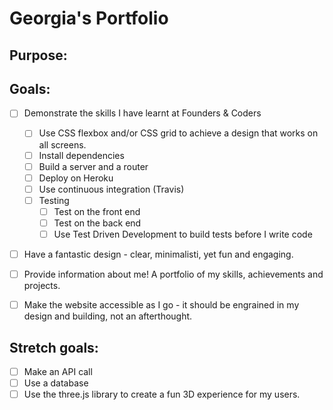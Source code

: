 # Georgia's Portfolio

## Purpose:

## Goals:
- [ ] Demonstrate the skills I have learnt at Founders & Coders
  - [ ] Use CSS flexbox and/or CSS grid to achieve a design that works on all screens.
  - [ ] Install dependencies
  - [ ] Build a server and a router
  - [ ] Deploy on Heroku
  - [ ] Use continuous integration (Travis)
  - [ ] Testing
      - [ ] Test on the front end
      - [ ] Test on the back end
      - [ ] Use Test Driven Development to build tests before I write code
- [ ] Have a fantastic design - clear, minimalisti, yet fun and engaging. 
- [ ] Provide information about me! A portfolio of my skills, achievements and projects.
- [ ] Make the website accessible as I go - it should be engrained in my design and building, not an afterthought.
 

## Stretch goals:
- [ ] Make an API call
- [ ] Use a database
- [ ] Use the three.js library to create a fun 3D experience for my users.
